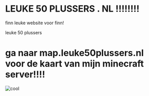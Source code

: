 <html>
<head>
<link rel="shortcut icon" type="image/x-icon" href="favicon.ico">
</head>
<body>

<h1>LEUKE 50 PLUSSERS . NL !!!!!!!!</h1>
<p>finn leuke website voor finn!</p>
<p>leuke 50 plussers</p>

<h2><span style="background-color: #ffff00;"><em><deze website is gemaakt door finn... het is niet echt over leuke 50 plussers dat is de grap juist.</strong></em></span></h2>

<audio src="/music/sneaky_snitch.mp3" autoplay>
<p>If you are reading this, it is because your browser does not support the audio element.     </p>
<embed src="/music/sneaky_snitch.mp3" width="180" height="90" hidden="true" />
</audio>

<h1>ga naar map.leuke50plussers.nl voor de kaart van mijn minecraft server!!!!</h1>
  
<p><img src="https://html-online.com/editor/tiny4_9_11/plugins/emoticons/img/smiley-cool.gif" alt="cool" /></p>

</body>
</html>

